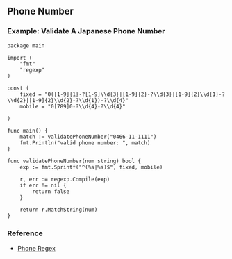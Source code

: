 ## Phone Number 

### Example: Validate A Japanese Phone Number
```golang
package main

import (
	"fmt"
	"regexp"
)

const (
	fixed = "0([1-9]{1}-?[1-9]\\d{3}|[1-9]{2}-?\\d{3}|[1-9]{2}\\d{1}-?\\d{2}|[1-9]{2}\\d{2}-?\\d{1})-?\\d{4}"
	mobile = "0[789]0-?\\d{4}-?\\d{4}"

)

func main() {
	match := validatePhoneNumber("0466-11-1111")
	fmt.Println("valid phone number: ", match)
}

func validatePhoneNumber(num string) bool {
	exp := fmt.Sprintf("^(%s|%s)$", fixed, mobile)
	
	r, err := regexp.Compile(exp)
	if err != nil {
		return false
	}

	return r.MatchString(num)
} 

```

### Reference
- [Phone Regex](https://github.com/sakatam/a-better-jp-phone-regex)

